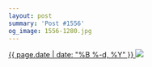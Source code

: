 ```yaml
---
layout: post
summary: 'Post #1556'
og_image: 1556-1280.jpg
---
```


<p>
 <time>
  <a href="/1556">
   {{ page.date | date: "%B %-d, %Y" }}
  </a>
 </time>
 <a href="/1556">
  <img data-taken="1/1/2022" sizes="(min-width: 700px) 50vw, calc(100vw - 2rem)" src="{{ site.assets_url }}/1556-640.jpg" srcset="{{ site.assets_url }}/1556-320.jpg 320w, {{ site.assets_url }}/1556-640.jpg 640w, {{ site.assets_url }}/1556-960.jpg 960w, {{ site.assets_url }}/1556-1280.jpg 1280w"/>
 </a>
</p>
